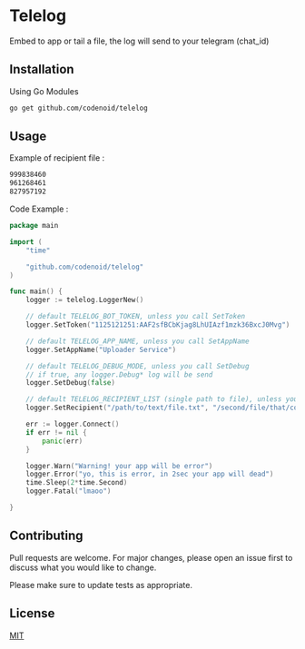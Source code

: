 # Telelog

Embed to app or tail a file, the log will send to your telegram (chat_id)

## Installation

Using Go Modules

```bash
go get github.com/codenoid/telelog
```

## Usage

Example of recipient file : 

```txt
999838460
961268461
827957192
```

Code Example :

```go
package main

import (
    "time"

    "github.com/codenoid/telelog"
)

func main() {
    logger := telelog.LoggerNew()

    // default TELELOG_BOT_TOKEN, unless you call SetToken
    logger.SetToken("1125121251:AAF2sfBCbKjag8LhUIAzf1mzk36BxcJ0Mvg")

    // default TELELOG_APP_NAME, unless you call SetAppName
    logger.SetAppName("Uploader Service")

    // default TELELOG_DEBUG_MODE, unless you call SetDebug
    // if true, any logger.Debug* log will be send 
    logger.SetDebug(false)

    // default TELELOG_RECIPIENT_LIST (single path to file), unless you call SetRecipient
    logger.SetRecipient("/path/to/text/file.txt", "/second/file/that/contain/chat_id.txt")

    err := logger.Connect()
    if err != nil {
        panic(err)
    }

    logger.Warn("Warning! your app will be error")
    logger.Error("yo, this is error, in 2sec your app will dead")
    time.Sleep(2*time.Second)
    logger.Fatal("lmaoo")

}
```

## Contributing
Pull requests are welcome. For major changes, please open an issue first to discuss what you would like to change.

Please make sure to update tests as appropriate.

## License
[MIT](https://choosealicense.com/licenses/mit/)